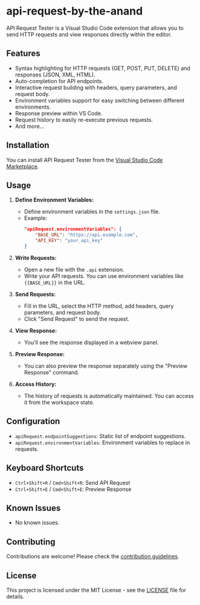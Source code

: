 # api-request-by-the-anand

API Request Tester is a Visual Studio Code extension that allows you to send HTTP requests and view responses directly within the editor.

## Features

- Syntax highlighting for HTTP requests (GET, POST, PUT, DELETE) and responses (JSON, XML, HTML).
- Auto-completion for API endpoints.
- Interactive request building with headers, query parameters, and request body.
- Environment variables support for easy switching between different environments.
- Response preview within VS Code.
- Request history to easily re-execute previous requests.
- And more...

## Installation

You can install API Request Tester from the [Visual Studio Code Marketplace](https://marketplace.visualstudio.com/items?itemName=your-publisher-name.api-request-tester).

## Usage

1. **Define Environment Variables:**
   - Define environment variables in the `settings.json` file.
   - Example:
     ```json
     "apiRequest.environmentVariables": {
         "BASE_URL": "https://api.example.com",
         "API_KEY": "your_api_key"
     }
     ```

2. **Write Requests:**
   - Open a new file with the `.api` extension.
   - Write your API requests. You can use environment variables like `{{BASE_URL}}` in the URL.

3. **Send Requests:**
   - Fill in the URL, select the HTTP method, add headers, query parameters, and request body.
   - Click "Send Request" to send the request.

4. **View Response:**
   - You'll see the response displayed in a webview panel.

5. **Preview Response:**
   - You can also preview the response separately using the "Preview Response" command.

6. **Access History:**
   - The history of requests is automatically maintained. You can access it from the workspace state.

## Configuration

- `apiRequest.endpointSuggestions`: Static list of endpoint suggestions.
- `apiRequest.environmentVariables`: Environment variables to replace in requests.

## Keyboard Shortcuts

- `Ctrl+Shift+R` / `Cmd+Shift+R`: Send API Request
- `Ctrl+Shift+E` / `Cmd+Shift+E`: Preview Response

## Known Issues

- No known issues.

## Contributing

Contributions are welcome! Please check the [contribution guidelines](CONTRIBUTING.md).

## License

This project is licensed under the MIT License - see the [LICENSE](LICENSE) file for details.